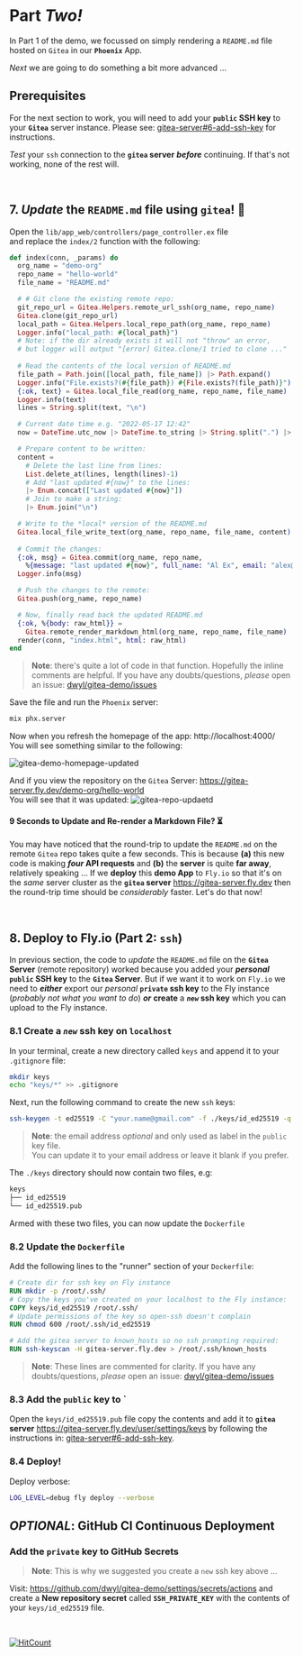 # Part _Two!_

In Part 1 of the demo, 
we focussed on simply rendering
a `README.md` file hosted on `Gitea` 
in our **`Phoenix`** App.

_Next_ we are going to do 
something a bit more advanced ...

## Prerequisites 

For the next section to work,
you will need to add your **`public` SSH key**
to your **`Gitea`** server instance. 
Please see: 
[gitea-server#6-add-ssh-key](https://github.com/dwyl/gitea-server#6-add-ssh-key) 
for instructions.

_Test_ your `ssh` connection to the **`gitea` server**
***before*** continuing. If that's not working, none of the rest will.

<br />

## 7. _Update_ the `README.md` file using `gitea`! 📝

Open the `lib/app_web/controllers/page_controller.ex` file <br />
and replace the `index/2` function with the following:

```elixir
def index(conn, _params) do
  org_name = "demo-org"
  repo_name = "hello-world"
  file_name = "README.md"

  # # Git clone the existing remote repo:
  git_repo_url = Gitea.Helpers.remote_url_ssh(org_name, repo_name)
  Gitea.clone(git_repo_url)
  local_path = Gitea.Helpers.local_repo_path(org_name, repo_name)
  Logger.info("local_path: #{local_path}")
  # Note: if the dir already exists it will not "throw" an error,
  # but logger will output "[error] Gitea.clone/1 tried to clone ..."
  
  # Read the contents of the local version of README.md
  file_path = Path.join([local_path, file_name]) |> Path.expand()
  Logger.info("File.exists?(#{file_path}) #{File.exists?(file_path)}")
  {:ok, text} = Gitea.local_file_read(org_name, repo_name, file_name)
  Logger.info(text)
  lines = String.split(text, "\n")

  # Current date time e.g. "2022-05-17 12:42"
  now = DateTime.utc_now |> DateTime.to_string |> String.split(".") |> List.first

  # Prepare content to be written:
  content = 
    # Delete the last line from lines:
    List.delete_at(lines, length(lines)-1) 
    # Add "last updated #{now}" to the lines:
    |> Enum.concat(["Last updated #{now}"])
    # Join to make a string:
    |> Enum.join("\n")

  # Write to the *local* version of the README.md
  Gitea.local_file_write_text(org_name, repo_name, file_name, content)
  
  # Commit the changes:
  {:ok, msg} = Gitea.commit(org_name, repo_name, 
    %{message: "last updated #{now}", full_name: "Al Ex", email: "alex@dwyl.co"})
  Logger.info(msg)

  # Push the changes to the remote:
  Gitea.push(org_name, repo_name)

  # Now, finally read back the updated README.md
  {:ok, %{body: raw_html}} = 
    Gitea.remote_render_markdown_html(org_name, repo_name, file_name)
  render(conn, "index.html", html: raw_html)
end
```

> **Note**: there's quite a lot of code in that function.
> Hopefully the inline comments are helpful. 
> If you have any doubts/questions, _please_
> open an issue: 
> [dwyl/gitea-demo/issues](https://github.com/dwyl/gitea-demo/issues)

Save the file and run the `Phoenix` server:
```sh
mix phx.server
```

Now when you refresh the homepage of the app: 
http://localhost:4000/ <br />
You will see something similar to the following:

![gitea-demo-homepage-updated](https://user-images.githubusercontent.com/194400/169069757-754dc222-fc0d-47a7-83dd-0889bfbe7b8d.png)

And if you view the repository on the `Gitea` Server:
https://gitea-server.fly.dev/demo-org/hello-world <br />
You will see that it was updated:
![gitea-repo-updaetd](https://user-images.githubusercontent.com/194400/169069920-37014556-2291-482a-bde3-3119bccd3db3.png)

#### 9 Seconds to Update and Re-render a Markdown File? ⏳

You may have noticed that the round-trip 
to update the `README.md` on the remote `Gitea` repo
takes quite a few seconds. 
This is because 
**(a)** this new code is making **_four_ API requests**
and 
**(b)** the **server** is quite **far away**, 
relatively speaking ...
If we **deploy** this **demo App** to `Fly.io`
so that it's on the _same_ server cluster 
as the **`gitea` server** https://gitea-server.fly.dev
then the round-trip time should be _considerably_ faster.
Let's do that now!

<br />


## 8. Deploy to Fly.io (Part 2: `ssh`)

In previous section,
the code to _update_ the `README.md` file 
on the **`Gitea` Server** (remote repository)
worked because you added your 
**_personal_ `public` SSH key** 
to the **`Gitea` Server**. 
But if we want it to work on `Fly.io`
we need to 
***either*** export our _personal_ **`private` ssh key** 
to the Fly instance (_probably not what you want to do_)
***or*** 
**create** a **_`new`_ ssh key**
which you can upload to the Fly instance.

### 8.1 Create a _`new`_ ssh key on `localhost`

In your terminal, 
create a new directory called `keys`
and append it to your `.gitignore` file:

```sh
mkdir keys
echo "keys/*" >> .gitignore 
```

Next, 
run the following command 
to create the new `ssh` keys:

```sh
ssh-keygen -t ed25519 -C "your.name@gmail.com" -f ./keys/id_ed25519 -q -N ""
```

> **Note**: the email address _optional_ 
> and only used as label in the `public` key file. <br />
> You can update it to your email address 
> or leave it blank if you prefer.


The `./keys` directory should now contain two files, e.g:

```sh
keys
├── id_ed25519
└── id_ed25519.pub
```

Armed with these two files, you can now update the `Dockerfile` 

### 8.2 Update the `Dockerfile`

Add the following lines to the "runner" section of your `Dockerfile`:

```dockerfile
# Create dir for ssh key on Fly instance
RUN mkdir -p /root/.ssh/
# Copy the keys you've created on your localhost to the Fly instance:
COPY keys/id_ed25519 /root/.ssh/      
# Update permissions of the key so open-ssh doesn't complain
RUN chmod 600 /root/.ssh/id_ed25519

# Add the gitea server to known_hosts so no ssh prompting required: 
RUN ssh-keyscan -H gitea-server.fly.dev > /root/.ssh/known_hosts 
```

> **Note**: These lines are commented for clarity.
> If you have any doubts/questions, _please_
> open an issue: 
> [dwyl/gitea-demo/issues](https://github.com/dwyl/gitea-demo/issues)
### 8.3 Add the `public` key to `

Open the `keys/id_ed25519.pub` file 
copy the contents and
add it to **`gitea` server**
https://gitea-server.fly.dev/user/settings/keys
by following the instructions in:
[gitea-server#6-add-ssh-key](https://github.com/dwyl/gitea-server#6-add-ssh-key).
### 8.4 Deploy! 

Deploy verbose:
```sh
LOG_LEVEL=debug fly deploy --verbose
```






## _OPTIONAL_: GitHub CI Continuous Deployment


### Add the `private` key to GitHub Secrets

> **Note**: This is why we suggested 
> you create a `new` ssh key above ...


Visit: https://github.com/dwyl/gitea-demo/settings/secrets/actions
and create a **New repository secret** 
called **`SSH_PRIVATE_KEY`**
with the contents of your `keys/id_ed25519` file.




<br />

[![HitCount](http://hits.dwyl.com/dwyl/gitea-demo-part2.svg)](http://hits.dwyl.com/dwyl/gitea-demo)
